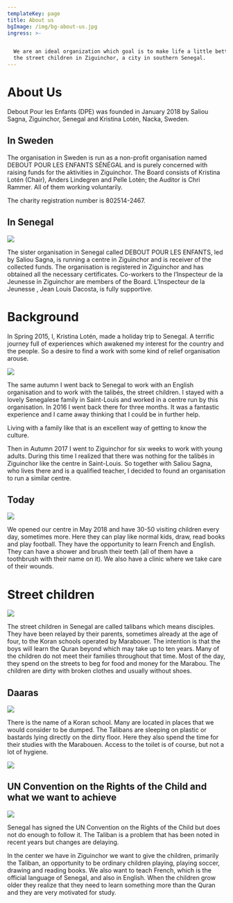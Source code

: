 ```yaml
---
templateKey: page
title: About us
bgImage: /img/bg-about-us.jpg
ingress: >-


  We are an ideal organization which goal is to make life a little better for
  the street children in Ziguinchor, a city in southern Senegal.
---
```

# About Us

Debout Pour les Enfants (DPE) was founded in January 2018 by Saliou Sagna, Ziguinchor, Senegal and Kristina Lotén, Nacka, Sweden.





## In Sweden



The organisation in Sweden is run as a non-profit organisation named DEBOUT POUR LES ENFANTS SÉNÉGAL and is purely concerned with raising funds for the aktivities in Ziguinchor. The Board consists of Kristina Lotén (Chair), Anders Lindegren and Pelle Lotén; the Auditor is Chri Rammer. All of them working voluntarily.

The charity registration number is 802514-2467.



## In Senegal

![](/img/om-oss-4.jpg)



The sister organisation in Senegal called DEBOUT POUR LES ENFANTS, led by Saliou Sagna, is running a centre in Ziguinchor and is receiver of the collected funds. The organisation is registered in Ziguinchor and has obtained all the necessary certificates. Co-workers to the l’Inspecteur de la Jeunesse  in Ziguinchor are members of the Board. L’Inspecteur de la Jeunesse , Jean Louis Dacosta, is fully supportive.



# Background 



In Spring 2015, I, Kristina Lotén, made a holiday trip to Senegal. A terrific journey full of experiences which awakened my interest for the country and the people. So a desire to find a work with some kind of relief organisation arouse.

![](/img/om-oss-6.jpg)



The same autumn I went back to Senegal to work with an English organisation and to work with the talibés, the street children. I stayed with a lovely Senegalese family in Saint-Louis and worked in a centre run by this organisation. In 2016 I went back there for three months. It was a fantastic experience and I came away thinking that I could be in further help.

Living with a family like that is an excellent way of getting to know the culture.

Then in Autumn 2017 I went to Ziguinchor for six weeks to work with young adults. During this time I realized that there was nothing for the talibés in Ziguinchor like the centre in Saint-Louis. So together with Saliou Sagna, who lives there and is a qualified teacher, I decided to found an organisation to run a similar centre.



## Today



![](/img/om-oss-24.jpg)

We opened our centre in May 2018 and have 30-50 visiting children every day, sometimes more. Here they can play like normal kids, draw, read books and play football. They have the opportunity to learn French and English. They can have a shower and brush their teeth (all of them have a toothbrush with their name on it). We also have a clinic where we take care of their wounds.







# Street children

![](/img/om-oss-23.jpg)

The street children in Senegal are called talibans which means disciples. They have been relayed by their parents, sometimes already at the age of four, to the Koran schools operated by Marabouer. The intention is that the boys will learn the Quran beyond which may take up to ten years. Many of the children do not meet their families throughout that time. Most of the day, they spend on the streets to beg for food and money for the Marabou. The children are dirty with broken clothes and usually without shoes.

## Daaras

![](/img/darras-1.jpg)

There is the name of a Koran school. Many are located in places that we would consider to be dumped. The Talibans are sleeping on plastic or bastards lying directly on the dirty floor. Here they also spend the time for their studies with the Marabouen. Access to the toilet is of course, but not a lot of hygiene.

![](/img/darras-2.jpg)

## UN Convention on the Rights of the Child and what we want to achieve

![](/img/bg-about-senegal.jpg)

Senegal has signed the UN Convention on the Rights of the Child but does not do enough to follow it. The Taliban is a problem that has been noted in recent years but changes are delaying.

In the center we have in Ziguinchor we want to give the children, primarily the Taliban, an opportunity to be ordinary children playing, playing soccer, drawing and reading books. We also want to teach French, which is the official language of Senegal, and also in English. When the children grow older they realize that they need to learn something more than the Quran and they are very motivated for study.
